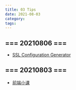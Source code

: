 ```yaml
---
title: 03 Tips
date: 2021-08-03
category:
tags:
---
```


## === 20210806 ===

- [SSL Configuration Generator](https://ssl-config.mozilla.org/)

## === 20210803 ===

- [前端小课](https://lefex.github.io/)